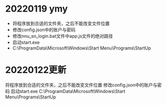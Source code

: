 # 20220119 ymy

- 将程序放到合适的文件夹，之后不能改变文件位置
- 修改config.json中的账户与密码
- 修改nnu_sn_login.bat文件中app.js文件的绝对路径
- 启动start.exe
- C:\ProgramData\Microsoft\Windows\Start Menu\Programs\StartUp

# 20220122更新
将程序放到合适的文件夹，之后不能改变文件位置
修改config.json中的账户与密码
启动start.exe
C:\ProgramData\Microsoft\Windows\Start Menu\Programs\StartUp
